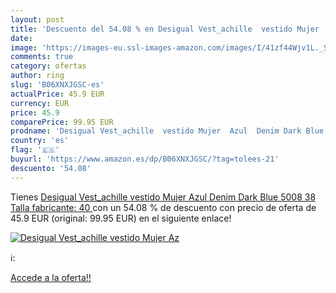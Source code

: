 ```yaml
---
layout: post
title: 'Descuento del 54.08 % en Desigual Vest_achille  vestido Mujer  Az'
date: 
image: 'https://images-eu.ssl-images-amazon.com/images/I/41zf44Wjv1L._SL200_.jpg'
comments: true
category: ofertas
author: ring
slug: 'B06XNXJGSC-es'
actualPrice: 45.9 EUR
currency: EUR
price: 45.9
comparePrice: 99.95 EUR
prodname: 'Desigual Vest_achille  vestido Mujer  Azul  Denim Dark Blue 5008   38  Talla fabricante: 40 '
country: 'es'
flag: '🇪🇸'
buyurl: 'https://www.amazon.es/dp/B06XNXJGSC/?tag=tolees-21'
descuento: '54.08'
---
```


Tienes [Desigual Vest_achille  vestido Mujer  Azul  Denim Dark Blue 5008   38  Talla fabricante: 40 ](https://www.amazon.es/dp/B06XNXJGSC/?tag=tolees-21) con un 54.08 % de descuento con precio de oferta de 45.9 EUR (original: 99.95 EUR) en el siguiente enlace!

[![Desigual Vest_achille  vestido Mujer  Az](https://images-eu.ssl-images-amazon.com/images/I/41zf44Wjv1L._SL200_.jpg)](https://www.amazon.es/dp/B06XNXJGSC/?tag=tolees-21)

ℹ️:


[Accede a la oferta!!](https://www.amazon.es/dp/B06XNXJGSC/?tag=tolees-21)
